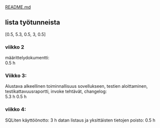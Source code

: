 [README.md](../../README.md)

## lista työtunneista

[0.5, 5.3, 0.5, 3, 0.5]

### viikko 2

määrittelydokumentti:  
0.5 h

### Viikko 3:

Alustava alkeellinen toiminnallisuus sovellukseen, testien aloittaminen, testikattavuusraportti, invoke tehtävät, changelog:  
5.3 h
0.5 h

### viikko 4:

SQLiten käyttöönotto:
3 h
datan listaus ja yksittäisten tietojen poisto:
0.5 h